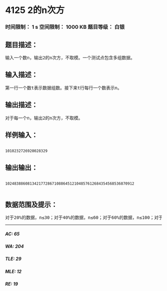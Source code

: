 # 4125 2的n次方   
### 时间限制： 1 s     空间限制： 1000 KB     题目等级： 白银  
## 题目描述：  

<pre>
输入一个数n，输出2的n次方，不取模。一个测试点包含多组数据。
</pre>
  
  
## 输入描述：  

<pre>
第一行一个数t表示数据组数。接下来t行每行一个数表示n。
</pre>
  
  
## 输出描述：  

<pre>
对于每一个n，输出2的n次方，不取模。
</pre>
  
  
## 样例输入：  

<pre><code>
1010232726920028329
</code></pre>
  
  
## 输出输出：  

<pre><code>
1024838860813421772867108864512104857612684354568536870912  

</code></pre>
  
  
## 数据范围及提示：  

<pre>
对于20%的数据，n≤30；对于40%的数据，n≤60；对于60%的数据，n≤100；对于80%的数据，n≤1000；对于100%的数据，0≤n≤15000；t在10~200以内基本均匀分布。
</pre>
  
  
***  

##### AC: 65  
##### WA: 204  
##### TLE: 29  
##### MLE: 12  
##### RE: 19  
